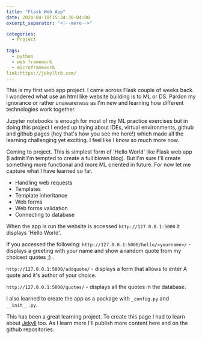 ```yaml
---
title: "Flask Web App"
date: 2020-04-18T15:34:30-04:00
excerpt_separator: "<!--more-->"

categories:
  - Project
  
tags:
  - python
  - web framework
  - microframework
link:https://jekyllrb.com/
---
```


This is my first web app project. I came across Flask couple of weeks back. I wondered what use an html like website building is to ML or DS. Pardon my ignorance or rather unawareness as I'm new and learning how different technologies work together.

Jupyter notebooks is enough for most of my ML practice exercises but in doing this project I ended up trying about IDEs, virtual environments, github and github pages (hey that's how you see me here!) which made all the learning challenging yet exciting. I feel like I know so much more now.

Coming to project. This is simplest form of 'Hello World' like Flask web app (I admit I'm tempted to create a full blown blog). But I'm sure I'll create something more functional and more ML oriented in future. For now let me capture what I have learned so far.

- Handling web requests
- Templates
- Template inheritance
- Web forms
- Web forms validation
- Connecting to database

When the app is run the website is accessed  `http://127.0.0.1:5000` it displays 'Hello World'.

If you accessed the following:
`http://127.0.0.1:5000/hello/<yourname>/` - displays a greeting with your name and show a random quote from my choicest quotes ;) .

`http://127.0.0.1:5000/addquote/` - displays a form that allows to enter A quote and it's author of your choice.

`http://127.0.0.1:5000/quotes/` - displays all the quotes in the database.

I also learned to create the app as a package with `_config.py` and `__init__.py`.

This has been a great learning project. To create this page I had to learn about [Jekyll](#) too. As I learn more I'll publish more content here and on the github repositories.